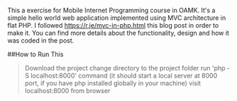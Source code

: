 This a exercise for Mobile Internet Programming course in OAMK. It's a simple hello world web application implemented using MVC architecture in flat PHP. I followed https://r.je/mvc-in-php.html this blog post in order to make it. You can find more details about the functionality, design and how it was coded in the post.

##How to Run This
> Download the project
> change directory to the project folder
> run 'php -S localhost:8000' command (it should start a local server at 8000 port, if you have php installed globally in your machine)
> visit localhost:8000 from browser
